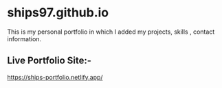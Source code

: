 # ships97.github.io
This is my personal portfolio in which I added my projects, skills , contact information.

## Live Portfolio Site:-
 https://ships-portfolio.netlify.app/
